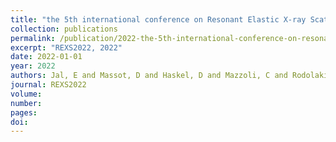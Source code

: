 ```yaml
---
title: "the 5th international conference on Resonant Elastic X-ray Scattering is hosted in Europe again."
collection: publications
permalink: /publication/2022-the-5th-international-conference-on-resonant-elast/
excerpt: "REXS2022, 2022"
date: 2022-01-01
year: 2022
authors: Jal, E and Massot, D and Haskel, D and Mazzoli, C and Rodolakis, F
journal: REXS2022
volume: 
number: 
pages: 
doi: 
---
```

